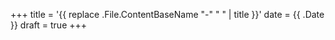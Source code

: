 +++ title = '{{ replace .File.ContentBaseName "-" " " | title }}' date = {{ .Date }} draft = true +++
